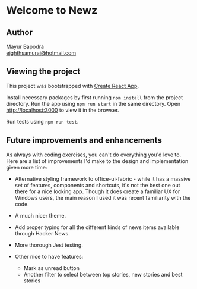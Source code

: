 # Welcome to Newz

## Author

Mayur Bapodra\
[eighthsamurai@hotmail.com](mailto:eighthsamurai@hotmail.com)

## Viewing the project

This project was bootstrapped with [Create React App](https://github.com/facebook/create-react-app).

Install necessary packages by first running `npm install` from the project directory. Run the app using `npm run start` in the same directory. Open [http://localhost:3000](http://localhost:3000) to view it in the browser.

Run tests using `npm run test`.

## Future improvements and enhancements

As always with coding exercises, you can't do everything you'd love to. Here are a list of improvements I'd make to the design and implementation given more time:

- Alternative styling framework to office-ui-fabric - while it has a massive set of features, components and shortcuts, it's not the best one out there for a nice looking app. Though it does create a familiar UX for Windows users, the main reason I used it was recent familiarity with the code. 

- A much nicer theme. 

- Add proper typing for all the different kinds of news items available through Hacker News.

- More thorough Jest testing.

- Other nice to have features:
    - Mark as unread button
    - Another filter to select between top stories, new stories and best stories

